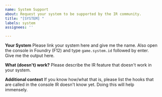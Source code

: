 ```yaml
---
name: System Support
about: Request your system to be supported by the IR community.
title: "[SYSTEM] "
labels: system
assignees: ''

---
```


**Your System**
Please link your system here and give me the name. Also open the console in Foundry (F12) and type `game.system.id` followed by enter. Give me the output here.

**What (doesn't) work?**
Please describe the IR feature that doesn't work in your system.

**Additional context**
If you know how/what that is, please list the hooks that are called in the console IR doesn't know yet. Doing this will help immensely.
